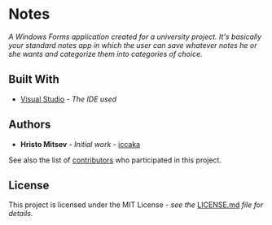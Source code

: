 # Notes

*A Windows Forms application created for a university project. It's basically your standard notes app in which the user can save whatever notes he or she wants and categorize them into categories of choice.*

## Built With

* [Visual Studio](https://visualstudio.microsoft.com) - *The IDE used*

## Authors

* **Hristo Mitsev** - *Initial work* - [iccaka](https://github.com/iccaka)

See also the list of [contributors](https://github.com/iccaka/Technical-University-of-Sofia-Notes-Project/graphs/contributors) who participated in this project.

## License

This project is licensed under the MIT License - *see the* [LICENSE.md]() *file for details.*
